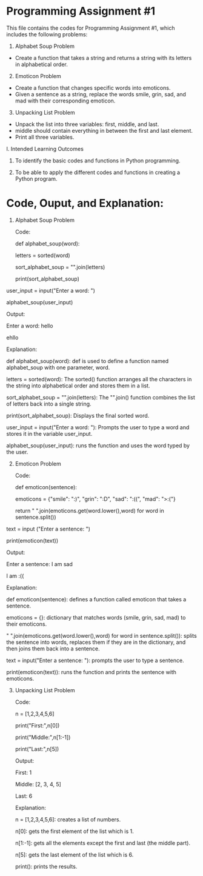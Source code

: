 # Programming Assignment #1

This file contains the codes for Programming Assignment #1, which includes the following problems:

1. Alphabet Soup Problem
- Create a function that takes a string and returns a string with its letters in alphabetical order.

2. Emoticon Problem
- Create a function that changes specific words into emoticons.
- Given a sentence as a string, replace the words smile, grin, sad, and mad with their corresponding emoticon.

3. Unpacking List Problem
- Unpack the list into three variables: first, middle, and last.
- middle should contain everything in between the first and last element.
- Print all three variables.

I. Intended Learning Outcomes

1. To identify the basic codes and functions in Python programming.

2.  To be able to apply the different codes and functions in creating a Python program.

# Code, Ouput, and Explanation:

1. Alphabet Soup Problem
   
   
   Code:
   
   
   def alphabet_soup(word):
   
   
   letters = sorted(word)
   
   
   sort_alphabet_soup = "".join(letters)
   
   
   print(sort_alphabet_soup)
   

user_input = input("Enter a word: ")


alphabet_soup(user_input)


   Output:
   
   Enter a word: hello
   
   
   ehllo

   Explanation: 
   
   
   def alphabet_soup(word): def is used to define a function named alphabet_soup with one parameter, word.
   
   
   letters = sorted(word): The sorted() function arranges all the characters in the string into alphabetical order and stores them in a list.
   
   
   sort_alphabet_soup = "".join(letters): The "".join() function combines the list of letters back into a single string.
   
   
   print(sort_alphabet_soup): Displays the final sorted word.
   
   
   user_input = input("Enter a word: "): Prompts the user to type a word and stores it in the variable user_input.
   
   
   alphabet_soup(user_input): runs the function and uses the word typed by the user.
   
   
2. Emoticon Problem
   
   
   Code:
   
   
   def emoticon(sentence):
   
   
    emoticons = {"smile": ":)", "grin": ":D", "sad": ":((", "mad": ">:("}
   
   
    return " ".join(emoticons.get(word.lower(),word) for word in sentence.split())
   

text = input ("Enter a sentence: ")


print(emoticon(text))


   Output: 
   
   
   Enter a sentence: I am sad
   
   
   I am :((
   

   Explanation: 
   
   
   def emoticon(sentence): defines a function called emoticon that takes a sentence.
   
   
   emoticons = {}: dictionary that matches words (smile, grin, sad, mad) to their emoticons.
   
   
   " ".join(emoticons.get(word.lower(),word) for word in sentence.split()): splits the sentence into words, replaces them 
   if they are in the dictionary, and then joins them back into a sentence.
   
   
   text = input("Enter a sentence: "): prompts the user to type a sentence.
   
   
   print(emoticon(text)): runs the function and prints the sentence with emoticons.
   

3. Unpacking List Problem
   
   
   Code:
   
   
   n = [1,2,3,4,5,6]
   
   
   print("First:",n[0])
   
   
   print("Middle:",n[1:-1])
   
   
   print("Last:",n[5])
   

   Output:
   
   
   First: 1
   
   
   Middle: [2, 3, 4, 5]
   
   
   Last: 6
   

   Explanation:
   
   
   n = [1,2,3,4,5,6]: creates a list of numbers.
   
   
   n[0]: gets the first element of the list which is 1.
   
   
   n[1:-1]: gets all the elements except the first and last (the middle part).
   
   
   n[5]: gets the last element of the list which is 6.
   
   
   print(): prints the results.


   

